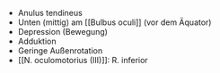 *   Anulus tendineus
*   Unten (mittig) am [[Bulbus oculi]] (vor dem Äquator)
*   Depression (Bewegung)
*   Adduktion
*   Geringe Außenrotation
*   [[N. oculomotorius (III)]]: R. inferior